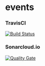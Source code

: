 # events

### TravisCI
[![Build Status](https://travis-ci.org/eduardobobsin/events.svg?branch=master)](https://travis-ci.org/eduardobobsin/events)

### Sonarcloud.io
[![Quality Gate](http://sonarcloud.io/api/badges/gate?key=eduardobobsin:events)](http://sonarcloud.io/dashboard/index/eduardobobsin:events)
